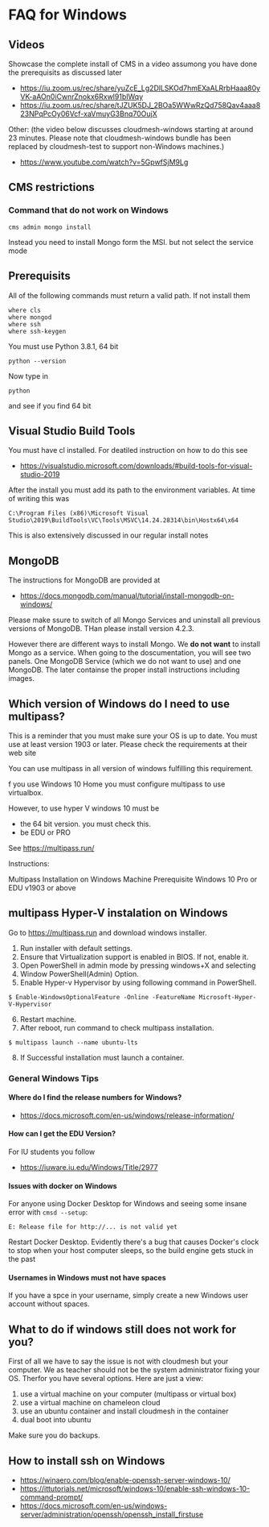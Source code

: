 # FAQ for Windows

## Videos

Showcase the complete install of CMS in a video assumong you have done
the prerequisits as discussed later

* <https://iu.zoom.us/rec/share/yuZcE_Lg2DlLSKOd7hmEXaALRrbHaaa80yVK-aAOn0iCwnrZnokx6Rxwl91bIWqy>
* <https://iu.zoom.us/rec/share/tJZUK5DJ_2BOa5WWwRzQd758Qav4aaa823NPqPcOy06Vcf-xaVmuyG3Bnq70OujX>

Other: (the video below discusses cloudmesh-windows starting at around 23 minutes.  Please note that cloudmesh-windows bundle has been replaced by cloudmesh-test to support non-Windows machines.)

* <https://www.youtube.com/watch?v=5GpwfSjM9Lg>


## CMS restrictions

### Command that do not work on Windows 

```
cms admin mongo install
```

Instead you need to install Mongo form the MSI. but not select the service mode


## Prerequisits

All of the following commands must return a valid path. If not install them

```
where cls
where mongod
where ssh
where ssh-keygen
```

You must use Python 3.8.1, 64 bit

```
python --version
```

Now type in 

```
python
```

and see if you find 64 bit


## Visual Studio Build Tools

You must have cl installed. For deatiled instruction on how to do this see

* <https://visualstudio.microsoft.com/downloads/#build-tools-for-visual-studio-2019>

After the install you must add its path to the environment variables. At time of writing this was

```
C:\Program Files (x86)\Microsoft Visual Studio\2019\BuildTools\VC\Tools\MSVC\14.24.28314\bin\Hostx64\x64
```

This is also extensively discussed in our regular install notes


## MongoDB

The instructions for MongoDB are provided at

* <https://docs.mongodb.com/manual/tutorial/install-mongodb-on-windows/>

Please make ssure to switch of all Mongo Services and uninstall all previous versions of MongoDB. THan please install version 4.2.3.

However there are different ways to install Mongo. We **do not want** to install Mongo as a service.
When going to the doscumentation, you will see two panels. One MongoDB Service (which we do not want to use) and one MongoDB. The later containse the proper install instructions including images.



## Which version of Windows do I need to use multipass?

This is a reminder that you must make sure your OS is up to date. You must use
at least version 1903 or later. Please check the requirements at their web site

You can use multipass in all version of windows fulfilling this requirement. 

f you use Windows 10 Home you must configure multipass to use virtualbox.

However, to use hyper V windows 10 must be

* the 64 bit version. you must check this.
* be EDU or PRO
 
See <https://multipass.run/> 

Instructions:

Multipass Installation on Windows Machine
Prerequisite
Windows 10 Pro or EDU v1903 or above

## multipass Hyper-V instalation on Windows

Go to <https://multipass.run> and download windows installer.

1. Run installer with default settings.
2. Ensure that Virtualization support is enabled in BIOS. If not, enable it.
3. Open PowerShell in admin mode by pressing windows+X and selecting
4. Window PowerShell(Admin) Option.
5. Enable Hyper-v Hypervisor by using following command in PowerShell.

```
$ Enable-WindowsOptionalFeature -Online -FeatureName Microsoft-Hyper-V-Hypervisor 
```

6. Restart machine.
7. After reboot, run command to check multipass installation.

```
$ multipass launch --name ubuntu-lts 
```

8. If Successful installation must launch a container.
 
 
### General Windows Tips

#### Where do I find the release numbers for Windows?

* <https://docs.microsoft.com/en-us/windows/release-information/>

#### How can I get the EDU Version?

For IU students you follow

* <https://iuware.iu.edu/Windows/Title/2977>

#### Issues with docker on Windows

For anyone using Docker Desktop for Windows and seeing some insane error with
`cmsd --setup`:

```
E: Release file for http://... is not valid yet
```

Restart Docker Desktop. Evidently there's a bug that causes Docker's clock to
stop when your host computer sleeps, so the build engine gets stuck in the past

#### Usernames in Windows must not have spaces

If you have a spce in your username, simply create a new Windows user account
without spaces.


## What to do if windows still does not work for you?

First of all we have to say the issue is not with cloudmesh but your
computer. We as teacher should not be the system administrator fixing
your OS. Therfor you have several options. Here are just a view:


1. use a virtual machine on your computer (multipass or virtual box)
2. use a virtual machine on chameleon cloud
3. use an ubuntu container and install cloudmesh in the container 
4. dual boot into ubuntu
 

Make sure you do backups.

## How to install ssh on Windows

* <https://winaero.com/blog/enable-openssh-server-windows-10/>
* <https://ittutorials.net/microsoft/windows-10/enable-ssh-windows-10-command-prompt/>
* <https://docs.microsoft.com/en-us/windows-server/administration/openssh/openssh_install_firstuse>
